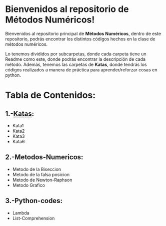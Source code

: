 # Bienvenidos al repositorio de Métodos Numéricos!

Bienvenidos al repositorio principal de **Métodos Numéricos**, dentro de este repositorio, podrás encontrar los distintos códigos hechos en la clase de métodos numéricos.

Lo tenemos divididos por subcarpetas, donde cada carpeta tiene un Readme como este, donde podrás encontrar la descripción de cada método. Además, tenemos las carpetas de **Katas**, donde tendrás los códigos realizados a manera de práctica para aprender/reforzar cosas en python.


# Tabla de Contenidos:
1.-[Katas](../../tree/Master/Katas):
-
- Kata1
- Kata2
- Kata3
- Kata6 

2.-Metodos-Numericos:
- 
- Metodo de la Biseccion
- Metodo de la falsa posicion
- Metodo de Newton-Raphson
- Metodo Grafico

3.-Python-codes:
-
- Lambda
- List-Comprehension
